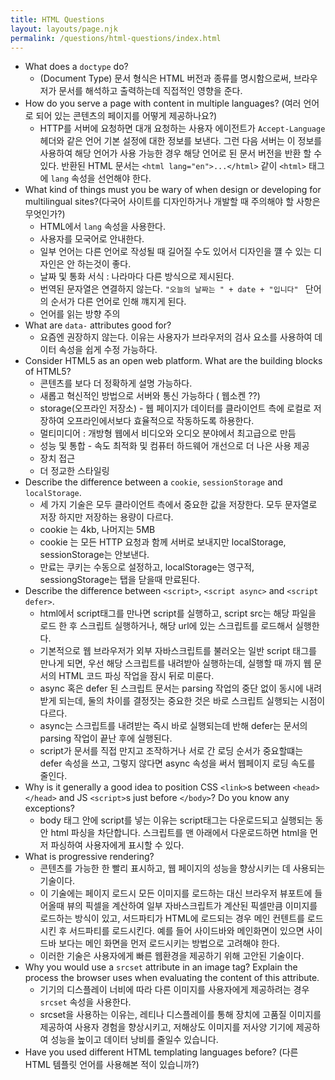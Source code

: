 ```yaml
---
title: HTML Questions
layout: layouts/page.njk
permalink: /questions/html-questions/index.html
---
```


* What does a `doctype` do?
  - (Document Type) 문서 형식은 HTML 버전과 종류를 명시함으로써, 브라우저가 문서를 해석하고 출력하는데 직접적인 영향을 준다.
* How do you serve a page with content in multiple languages? (여러 언어로 되어 있는 콘텐츠의 페이지를 어떻게 제공하나요?)
  - HTTP를 서버에 요청하면 대개 요청하는 사용자 에이전트가 `Accept-Language` 헤더와 같은 언어 기본 설정에 대한 정보를 보낸다. 그런 다음 서버는 이 정보를 사용하여 해당 언어가 사용 가능한 경우 해당 언어로 된 문서 버전을 반환 할 수 있다. 반환된 HTML 문서는 `<html lang="en">...</html>` 같이 `<html>` 태그에 `lang` 속성을 선언해야 한다.
* What kind of things must you be wary of when design or developing for multilingual sites?(다국어 사이트를 디자인하거나 개발할 때 주의해야 할 사항은 무엇인가?)
  - HTML에서 `lang` 속성을 사용한다.
  - 사용자를 모국어로 안내한다.
  - 일부 언어는 다른 언어로 작성될 때 길어질 수도 있어서 디자인을 꺨 수 있는 디자인은 안 하는것이 좋다.
  - 날짜 및 통화 서식 : 나라마다 다른 방식으로 제시된다.
  - 번역된 문자열은 연결하지 않는다. `"오늘의 날짜는 " + date + "입니다" ` 단어의 순서가 다른 언어로 인해 꺠지게 된다.
  - 언어를 읽는 방향 주의
* What are `data-` attributes good for?
  - 요즘엔 권장하지 않는다. 이유는 사용자가 브라우저의 검사 요소를 사용하여 데이터 속성을 쉽게 수정 가능하다.
* Consider HTML5 as an open web platform. What are the building blocks of HTML5?
  - 콘텐츠를 보다 더 정확하게 설명 가능하다.
  - 새롭고 혁신적인 방법으로 서버와 통신 가능하다 ( 웹소켄 ??)
  - storage(오프라인 저장소) - 웹 페이지가 데이터를 클라이언트 측에 로컬로 저장하여 오프라인에서보다 효율적으로 작동하도록 하용한다.
  - 멀티미디어 : 개방형 웹에서 비디오와 오디오 분야에서 최고급으로 만듬
  - 성능 및 통합 - 속도 최적화 및 컴퓨터 하드웨어 개선으로 더 나은 사용 제공
  - 장치 접근
  - 더 정교한 스타일링
* Describe the difference between a `cookie`, `sessionStorage` and `localStorage`.
  - 세 가지 기술은 모두 클라이언트 측에서 중요한 값을 저장한다. 모두 문자열로 저장 하지만 저장하는 용량이 다르다.
  - cookie 는 4kb, 나머지는 5MB
  - cookie 는 모든 HTTP 요청과 함께 서버로 보내지만 localStorage, sessionStorage는 안보낸다.
  - 만료는 쿠키는 수동으로 설정하고, localStorage는 영구적, sessiongStorage는 탭을 닫을때 만료된다.
* Describe the difference between `<script>`, `<script async>` and `<script defer>`.
  - html에서 script태그를 만나면 script를 실행하고, script src는 해당 파일을 로드 한 후 스크립트 실행하거나, 해당 url에 있는 스크립트를 로드해서 실행한다.
  - 기본적으로 웹 브라우저가 외부 자바스크립트를 불러오는 일반 script 태그를 만나게 되면, 우선 해당 스크립트를 내려받아 실행하는데, 실행할 때 까지 웹 문서의 HTML 코드 파싱 작업을 잠시 뒤로 미룬다.
  - async 혹은 defer 된 스크립트 문서는 parsing 작업의 중단 없이 동시에 내려받게 되는데, 둘의 차이를 결정짓는 중요한 것은 바로 스크립트 실행되는 시점이 다르다.
  - async는 스크립트를 내려받는 즉시 바로 실행되는데 반해 defer는 문서의 parsing 작업이 끝난 후에 실행된다.
  - script가 문서를 직접 만지고 조작하거나 서로 간 로딩 순서가 중요할떄는 defer 속성을 쓰고, 그렇지 않다면 async 속성을 써서 웹페이지 로딩 속도를 줄인다.
* Why is it generally a good idea to position CSS `<link>`s between `<head></head>` and JS `<script>`s just before `</body>`? Do you know any exceptions?
  - body 태그 안에 script를 넣는 이유는 script태그는 다운로드되고 실행되는 동안 html 파싱을 차단합니다. 스크립트를 맨 아래에서 다운로드하면 html을 먼저 파싱하여 사용자에게 표시할 수 있다.
* What is progressive rendering?
  - 콘텐츠를 가능한 한 빨리 표시하고, 웹 페이지의 성능을 향상시키는 데 사용되는 기술이다.
  - 이 기술에는 페이지 로드시 모든 이미지를 로드하는 대신 브라우저 뷰포트에 들어올때 뷰의 픽셀을 계산하여 일부 자바스크립트가 계산된 픽셀만큼 이미지를 로드하는 방식이 있고, 서드파티가 HTML에 로드되는 경우 메인 컨텐트를 로드 시킨 후 서드파티를 로드시킨다. 예를 들어 사이드바와 메인화면이 있으면 사이드바 보다는 메인 화면을 먼저 로드시키는 방법으로 고려해야 한다.
  - 이러한 기술은 사용자에게 빠른 웹환경을 제공하기 위해 고안된 기술이다.
* Why you would use a `srcset` attribute in an image tag? Explain the process the browser uses when evaluating the content of this attribute.
  - 기기의 디스플레이 너비에 따라 다른 이미지를 사용자에게 제공하려는 경우 `srcset` 속성을 사용한다.
  - srcset을 사용하는 이유는, 레티나 디스플레이를 통해 장치에 고품질 이미지를 제공하여 사용자 경험을 향상시키고, 저해상도 이미지를 저사양 기기에 제공하여 성능을 높이고 데이터 낭비를 줄일수 있습니다.  
* Have you used different HTML templating languages before? (다른 HTML 템플릿 언어를 사용해본 적이 있습니까?)
